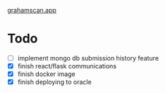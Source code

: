  [grahamscan.app](grahamscan.app)

 # Todo
- [ ] implement mongo db submission history feature
- [x] finish react/flask communications
- [x] finish docker image
- [x] finish deploying to oracle